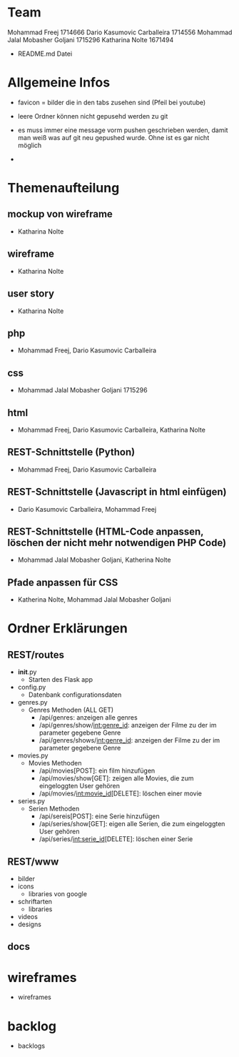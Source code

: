 # Team
Mohammad Freej 1714666
Dario Kasumovic Carballeira 1714556
Mohammad Jalal Mobasher Goljani 1715296 
Katharina Nolte 1671494


- README.md Datei
  


# Allgemeine Infos 
- favicon = bilder die in den tabs zusehen sind (Pfeil bei youtube)
- leere Ordner können nicht gepusehd werden zu git 
- es muss immer eine message vorm pushen geschrieben werden, damit man weiß was auf git neu gepushed wurde. Ohne ist es gar nicht möglich




- 
# Themenaufteilung


## mockup von wireframe
- Katharina Nolte 
## wireframe 
- Katharina Nolte
## user story
- Katharina Nolte
## php
- Mohammad Freej, Dario Kasumovic Carballeira
## css
- Mohammad Jalal Mobasher Goljani 1715296 
## html 
- Mohammad Freej, Dario Kasumovic Carballeira, Katharina Nolte
## REST-Schnittstelle (Python)
- Mohammad Freej, Dario Kasumovic Carballeira
## REST-Schnittstelle (Javascript in html einfügen)
- Dario Kasumovic Carballeira, Mohammad Freej
## REST-Schnittstelle (HTML-Code anpassen, löschen der nicht mehr notwendigen PHP Code)
- Mohammad Jalal Mobasher Goljani, Katherina Nolte
## Pfade anpassen für CSS
- Katherina Nolte, Mohammad Jalal Mobasher Goljani


## 

# Ordner Erklärungen

## REST/routes
- __init__.py
  - Starten des Flask app
- config.py
  - Datenbank configurationsdaten
- genres.py
  - Genres Methoden (ALL GET)
    - /api/genres: anzeigen alle genres
    - /api/genres/show/<int:genre_id>: anzeigen der Filme zu der im parameter gegebene Genre
    - /api/genres/shows/<int:genre_id>: anzeigen der Filme zu der im parameter gegebene Genre
- movies.py
  - Movies Methoden
    - /api/movies[POST]: ein film hinzufügen
    - /api/movies/show[GET]: zeigen alle Movies, die zum eingeloggten User gehören
    - /api/movies/<int:movie_id>[DELETE]: löschen einer movie
- series.py
  - Serien Methoden
    - /api/sereis[POST]: eine Serie hinzufügen
    - /api/series/show[GET]: eigen alle Serien, die zum eingeloggten User gehören
    - /api/series/<int:serie_id>[DELETE]: löschen einer Serie

## REST/www
- bilder
- icons 
  - libraries von google
- schriftarten
  - libraries 
- videos
- designs

## docs
# wireframes
- wireframes
# backlog
- backlogs
  



